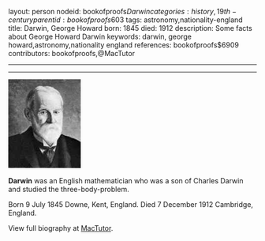 layout: person
nodeid: bookofproofs$Darwin
categories: history,19th-century
parentid: bookofproofs$603
tags: astronomy,nationality-england
title: Darwin, George Howard
born: 1845
died: 1912
description: Some facts about George Howard Darwin
keywords: darwin, george howard,astronomy,nationality england
references: bookofproofs$6909
contributors: bookofproofs,@MacTutor

---


---

![Darwin.jpg](https://github.com/bookofproofs/bookofproofs.github.io/blob/main/_sources/_assets/images/portraits/Darwin.jpg?raw=true)

**Darwin** was an English mathematician who was a son of Charles Darwin and studied the three-body-problem.

Born 9 July 1845 Downe, Kent, England. Died 7 December 1912 Cambridge, England.


View full biography at [MacTutor](https://mathshistory.st-andrews.ac.uk/Biographies/Darwin/).